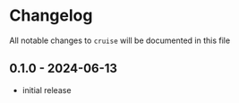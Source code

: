 # Changelog

All notable changes to `cruise` will be documented in this file

## 0.1.0 - 2024-06-13
- initial release
